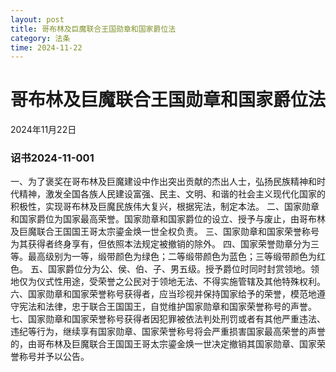 ```yaml
--- 
layout: post
title: 哥布林及巨魔联合王国勋章和国家爵位法
category: 法条
time: 2024-11-22
---
```

# 哥布林及巨魔联合王国勋章和国家爵位法
2024年11月22日
### 诏书2024-11-001
一、为了褒奖在哥布林及巨魔建设中作出突出贡献的杰出人士，弘扬民族精神和时代精神，激发全国各族人民建设富强、民主、文明、和谐的社会主义现代化国家的积极性，实现哥布林及巨魔民族伟大复兴，根据宪法，制定本法。
二、国家勋章和国家爵位为国家最高荣誉。国家勋章和国家爵位的设立、授予与废止，由哥布林及巨魔联合王国国王哥太宗鎏金焕一世全权负责。
三、国家勋章和国家荣誉称号为其获得者终身享有，但依照本法规定被撤销的除外。
四、国家荣誉勋章分为三等。最高级别为一等，缎带颜色为绿色；二等缎带颜色为蓝色；三等缎带颜色为红色。
五、国家爵位分为公、侯、伯、子、男五级。授予爵位时同时封赏领地。领地仅为仪式性用途，受荣誉之公民对于领地无法、不得实施管辖及其他特殊权利。
六、国家勋章和国家荣誉称号获得者，应当珍视并保持国家给予的荣誉，模范地遵守宪法和法律，忠于联合王国国王，自觉维护国家勋章和国家荣誉称号的声誉。
七、国家勋章和国家荣誉称号获得者因犯罪被依法判处刑罚或者有其他严重违法、违纪等行为，继续享有国家勋章、国家荣誉称号将会严重损害国家最高荣誉的声誉的，由哥布林及巨魔联合王国国王哥太宗鎏金焕一世决定撤销其国家勋章、国家荣誉称号并予以公告。